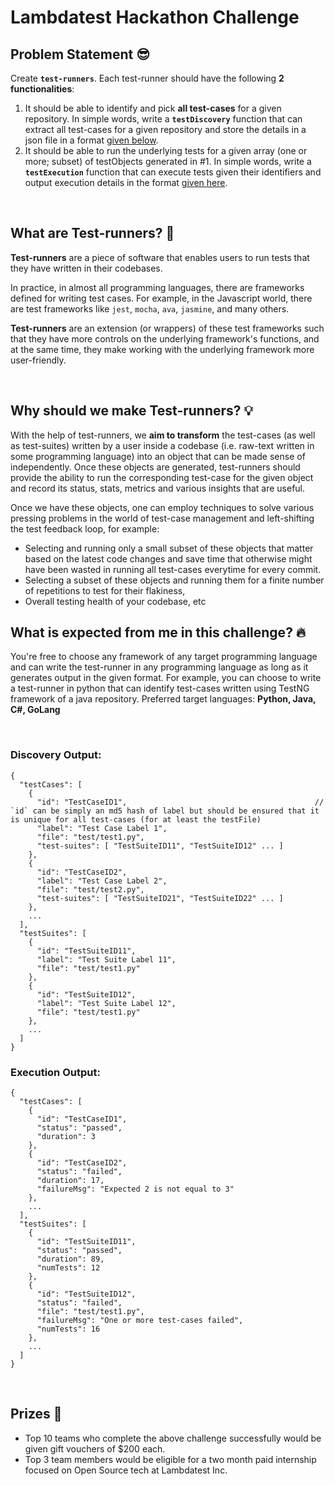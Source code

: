 # Lambdatest Hackathon Challenge

## Problem Statement 😎
Create **`test-runners`**. Each test-runner should have the following **2 functionalities**:
1. It should be able to identify and pick **all test-cases** for a given repository. In simple words, write a **`testDiscovery`** function that can extract all test-cases for a given repository and store the details in a json file in a format [given below](#discovery-output).
2. It should be able to run the underlying tests for a given array (one or more; subset) of testObjects generated in #1. In simple words, write a **`testExecution`** function that can execute tests given their identifiers and output execution details in the format [given here](#execution-output).

<br/>

## What are Test-runners? 📖 
**Test-runners** are a piece of software that enables users to run tests that they have written in their codebases. 
<br/>

In practice, in almost all programming languages, there are frameworks defined for writing test cases. For example, in the Javascript world, there are test frameworks like `jest`, `mocha`, `ava`, `jasmine`, and many others. 
<br/>

**Test-runners** are an extension (or wrappers) of these test frameworks such that they have more controls on the underlying framework's functions, and at the same time, they make working with the underlying framework more user-friendly.

<br/>

## Why should we make Test-runners? 💡
With the help of test-runners, we **aim to transform** the test-cases (as well as test-suites) written by a user inside a codebase (i.e. raw-text written in some programming language) into an object that can be made sense of independently. Once these objects are generated, test-runners should provide the ability to run the corresponding test-case for the given object and record its status, stats, metrics and various insights that are useful. 
<br/>

Once we have these objects, one can employ techniques to solve various pressing problems in the world of test-case management and left-shifting the test feedback loop, for example:
- Selecting and running only a small subset of these objects that matter based on the latest code changes and save time that otherwise might have been wasted in running all test-cases everytime for every commit.
- Selecting a subset of these objects and running them for a finite number of repetitions to test for their flakiness,
- Overall testing health of your codebase, etc

## What is expected from me in this challenge? 🔥 
You're free to choose any framework of any target programming language and can write the test-runner in any programming language as long as it generates output in the given format. For example, you can choose to write a test-runner in python that can identify test-cases written using TestNG framework of a java repository. Preferred target languages: **Python, Java, C#, GoLang**

<br/>

### Discovery Output:
```
{
  "testCases": [
    {
      "id": "TestCaseID1",                                          // `id` can be simply an md5 hash of label but should be ensured that it is unique for all test-cases (for at least the testFile)
      "label": "Test Case Label 1",
      "file": "test/test1.py",
      "test-suites": [ "TestSuiteID11", "TestSuiteID12" ... ]
    },
    {
      "id": "TestCaseID2",
      "label": "Test Case Label 2",
      "file": "test/test2.py",
      "test-suites": [ "TestSuiteID21", "TestSuiteID22" ... ]
    },
    ...
  ],
  "testSuites": [
    {
      "id": "TestSuiteID11",
      "label": "Test Suite Label 11",
      "file": "test/test1.py"
    },
    {
      "id": "TestSuiteID12",
      "label": "Test Suite Label 12",
      "file": "test/test1.py"
    },
    ...
  ]
}
```

### Execution Output:
```
{
  "testCases": [
    {
      "id": "TestCaseID1",
      "status": "passed",
      "duration": 3
    },
    {
      "id": "TestCaseID2",
      "status": "failed",
      "duration": 17,
      "failureMsg": "Expected 2 is not equal to 3"
    },
    ...
  ],
  "testSuites": [
    {
      "id": "TestSuiteID11",
      "status": "passed",
      "duration": 89,
      "numTests": 12
    },
    {
      "id": "TestSuiteID12",
      "status": "failed",
      "file": "test/test1.py",
      "failureMsg": "One or more test-cases failed",
      "numTests": 16
    },
    ...
  ]
}
```

<br/>

## Prizes 🥳
- Top 10 teams who complete the above challenge successfully would be given gift vouchers of $200 each. 
- Top 3 team members would be eligible for a two month paid internship focused on Open Source tech at Lambdatest Inc.


